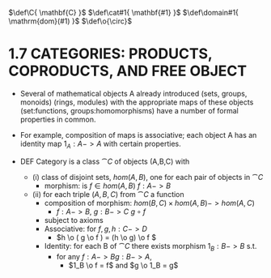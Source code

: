 $\def\C{ \mathbf{C} }$
$\def\cat#1{ \mathbf{#1} }$
$\def\domain#1{ \mathrm{dom}(#1) }$
$\def\o{\circ}$


# 1.7 CATEGORIES: PRODUCTS, COPRODUCTS, AND FREE OBJECT

* Several of mathematical objects A already introduced (sets, groups, monoids) (rings, modules) with the appropriate maps of these objects (set:functions, groups:homomorphisms) have a number of formal properties in common.
* For example, composition of maps is associative; each object A has an identity map $1_A :A -> A$ with certain properties.

* DEF Category is a class $\cat{C}$ of objects (A,B,C) with
  * (i) class of disjoint sets, $hom(A,B)$, one for each pair of objects in $\cat{C}$
    * morphism: is $f \in hom(A,B)$  $f:A->B$
  * (ii) for each triple $(A,B,C)$ from $\cat{C}$ a function
    * composition of morphism: $hom(B,C) \times hom(A,B) -> hom(A,C)$ 
      * $f:A->B$, $g:B->C$ $g \circ f$
    * subject to axioms 
    * Associative: for  $f,g, h:C->D$ 
      * $h \o ( g \o f ) = (h \o g) \o f $
    * Identity: for each B of $\cat{C}$ there exists morphism $1_B:B->B$ s.t.
      * for any $f:A->B g:B->A$, 
        * $1_B \o f = f$ and $g \o 1_B = g$
